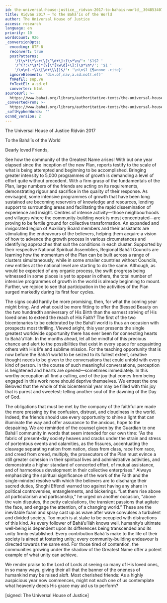 ```yaml
---
id: the-universal-house-justice__ridvan-2017-to-bahais-world__3048534072__en
title: Riḍván 2017 – To the Bahá’ís of the World
author: The Universal House of Justice
access: research
language: en
priority: 10
wordsCount: 926
_conversionOpts:
  encoding: UTF-8
  reconvert: true
  postPatterns:
    '/(\s*)\*\s+(\[\^\d+\]:)\s*\n/': '$1$2 '
    '/^(?:\*\s*)*(\[\^[\w\d]+\]:)\s*\n*/': '$1 '
    '/\n\n(.+\\\[\d+\\\])$/': '\n\n$1 {¶=none .cite}'
  ignoreElements: 'div.of,nav,a.sd:not(.ef)'
  fnRefEl: sup.ve
  fnTextEl: a.sd.ef
  converter: html
sourceUrl: >-
  https://www.bahai.org/library/authoritative-texts/the-universal-house-of-justice/messages/20170420_001/20170420_001.xhtml
_convertedFrom: >-
  https://www.bahai.org/library/authoritative-texts/the-universal-house-of-justice/messages/20170420_001/20170420_001.xhtml
_softHyphenWords: ''
ocnmd_version: 2
---
```

The Universal House of Justice
Riḍván 2017

To the Bahá’ís of the World

Dearly loved Friends,

See how the community of the Greatest Name arises! With but one year elapsed since the inception of the new Plan, reports testify to the scale of what is being attempted and beginning to be accomplished. Bringing greater intensity to 5,000 programmes of growth is demanding a level of effort quite without precedent. With a firm grasp of the fundamentals of the Plan, large numbers of the friends are acting on its requirements, demonstrating rigour and sacrifice in the quality of their response. As envisaged, some intensive programmes of growth that have been long sustained are becoming reservoirs of knowledge and resources, lending support to surrounding areas and facilitating the rapid dissemination of experience and insight. Centres of intense activity—those neighbourhoods and villages where the community-building work is most concentrated—are proving to be fertile ground for collective transformation. An expanded and invigorated legion of Auxiliary Board members and their assistants are stimulating the endeavours of the believers, helping them acquire a vision of how to advance the growth process in various circumstances and identifying approaches that suit the conditions in each cluster. Supported by their respective National Spiritual Assemblies, Regional Bahá’í Councils are learning how the momentum of the Plan can be built across a range of clusters simultaneously, while in some smaller countries without Councils, new entities at the national level are starting to do the same. Although, as would be expected of any organic process, the swift progress being witnessed in some places is yet to appear in others, the total number of intensive programmes of growth in the world is already beginning to mount. Further, we rejoice to see that participation in the activities of the Plan surged markedly during its first four cycles.

The signs could hardly be more promising, then, for what the coming year might bring. And what could be more fitting to offer the Blessed Beauty on the two hundredth anniversary of His Birth than the earnest striving of His loved ones to extend the reach of His Faith? The first of the two bicentenaries to be celebrated by the Bahá’í world is thus an occasion with prospects most thrilling. Viewed aright, this year presents the single greatest worldwide opportunity there has ever been for connecting hearts to Bahá’u’lláh. In the months ahead, let all be mindful of this precious chance and alert to the possibilities that exist in every space for acquainting others with His life and sublime mission. For the teaching opportunity that is now before the Bahá’í world to be seized to its fullest extent, creative thought needs to be given to the conversations that could unfold with every kind of person. In the course of such meaningful conversations, perception is heightened and hearts are opened—sometimes immediately. In this worthy occupation all find a calling, and of the joy that comes from being engaged in this work none should deprive themselves. We entreat the one Beloved that the whole of this bicentennial year may be filled with this joy that is purest and sweetest: telling another soul of the dawning of the Day of God. 

The obligations that must be met by the company of the faithful are made the more pressing by the confusion, distrust, and cloudiness in the world. Indeed, the friends should use every opportunity to shine a light that can illuminate the way and offer assurance to the anxious, hope to the despairing. We are reminded of the counsel given by the Guardian to one Bahá’í community in words that seem intended for our own time: “As the fabric of present-day society heaves and cracks under the strain and stress of portentous events and calamities, as the fissures, accentuating the cleavage separating nation from nation, class from class, race from race, and creed from creed, multiply, the prosecutors of the Plan must evince a still greater cohesion in their spiritual lives and administrative activities, and demonstrate a higher standard of concerted effort, of mutual assistance, and of harmonious development in their collective enterprises.” Always emphasizing the spiritual significance of the work of the Faith and the single-minded resolve with which the believers are to discharge their sacred duties, Shoghi Effendi warned too against having any share in political controversies, entanglements, and bickerings. “Let them rise above all particularism and partisanship,” he urged on another occasion, “above the vain disputes, the petty calculations, the transient passions that agitate the face, and engage the attention, of a changing world.” These are the inevitable foam and spray cast up as wave after wave convulses a turbulent and divided society. Too much is at stake to be occupied with distractions of this kind. As every follower of Bahá’u’lláh knows well, humanity’s ultimate well-being is dependent upon its differences being transcended and its unity firmly established. Every contribution Bahá’ís make to the life of their society is aimed at fostering unity; every community-building endeavour is directed towards the same end. For those tired of contention, the communities growing under the shadow of the Greatest Name offer a potent example of what unity can achieve.

We render praise to the Lord of Lords at seeing so many of His loved ones, in so many ways, giving their all that the banner of the oneness of humankind may be raised aloft. Most cherished friends: As a highly auspicious year now commences, might not each one of us contemplate what heavenly deeds His grace may aid us to perform?

\[signed: The Universal House of Justice\]

